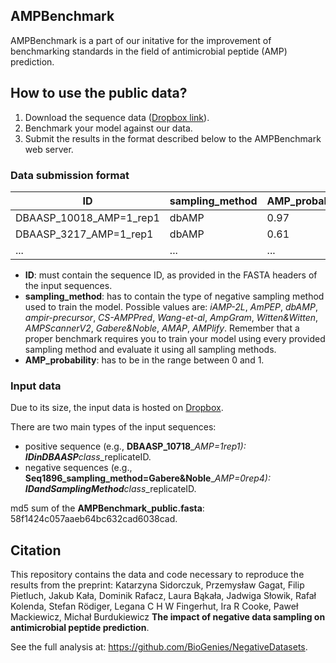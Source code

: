 ## AMPBenchmark

AMPBenchmark is a part of our initative for the improvement of benchmarking standards in the field of antimicrobial peptide (AMP) prediction.

## How to use the public data?

1. Download the sequence data ([Dropbox link](https://www.dropbox.com/s/uz731rguekt4ysx/AMPBenchmark_public.fasta?dl=0)).
2. Benchmark your model against our data.
3. Submit the results in the format described below to the AMPBenchmark web server.

### Data submission format

| ID                      | sampling_method |AMP_probability |
|-------------------------|-----------------|----------------|
| DBAASP_10018_AMP=1_rep1 | dbAMP           |0.97            |
| DBAASP_3217_AMP=1_rep1  | dbAMP           |0.61            |
| ...                     | ...             |...             |


 - **ID**: must contain the sequence ID, as provided in the FASTA headers of the input sequences. 
 - **sampling_method**: has to contain the type of negative sampling method used to train the model. Possible values are: *iAMP-2L*, *AmPEP*, *dbAMP*, *ampir-precursor*, *CS-AMPPred*, *Wang-et-al*, *AmpGram*, *Witten&Witten*, *AMPScannerV2*, *Gabere&Noble*, *AMAP*, *AMPlify*. Remember that a proper benchmark requires you to train your model using every provided sampling method and evaluate it using all sampling methods.
 - **AMP_probability**: has to be in the range between 0 and 1.

### Input data

Due to its size, the input data is hosted on [Dropbox](https://www.dropbox.com/s/uz731rguekt4ysx/AMPBenchmark_public.fasta?dl=0).

There are two main types of the input sequences:

 - positive sequence (e.g., **DBAASP_10718**_*AMP=1*_rep1): **IDinDBAASP**_*class*_replicateID.
 - negative sequences (e.g., **Seq1896_sampling_method=Gabere&Noble**_*AMP=0*_rep4): **IDandSamplingMethod**_*class*_replicateID.

md5 sum of the **AMPBenchmark_public.fasta**: 58f1424c057aaeb64bc632cad6038cad.

## Citation

This repository contains the data and code necessary to reproduce the results from the preprint: Katarzyna Sidorczuk, Przemysław Gagat, Filip Pietluch, Jakub Kała, Dominik Rafacz, Laura Bąkała, Jadwiga Słowik, Rafał Kolenda, Stefan Rödiger, Legana C H W Fingerhut, Ira R Cooke, Paweł Mackiewicz, Michał Burdukiewicz **The impact of negative data sampling on antimicrobial peptide prediction**.

See the full analysis at: https://github.com/BioGenies/NegativeDatasets.
